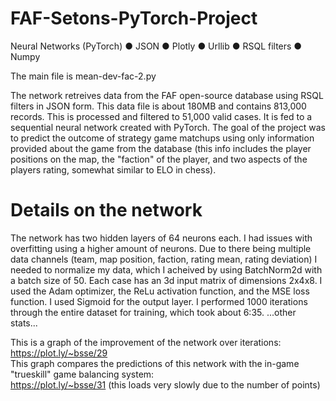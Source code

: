 # FAF-Setons-PyTorch-Project
Neural Networks (PyTorch) ● JSON ● Plotly ● Urllib ● RSQL filters ● Numpy

The main file is mean-dev-fac-2.py

The network retreives data from the FAF open-source database using RSQL filters in JSON form. This data file is about 180MB and contains 813,000 records. This is processed and filtered to 51,000 valid cases. It is fed to a sequential neural network created with PyTorch. The goal of the project was to predict the outcome of strategy game matchups using only information provided about the game from the database (this info includes the player positions on the map, the "faction" of the player, and two aspects of the players rating, somewhat similar to ELO in chess). 

# Details on the network
The network has two hidden layers of 64 neurons each. I had issues with overfitting using a higher amount of neurons. Due to there being multiple data channels (team, map position, faction, rating mean, rating deviation) I needed to normalize my data, which I acheived by using BatchNorm2d with a batch size of 50. Each case has an 3d input matrix of dimensions 2x4x8. I used the Adam optimizer, the ReLu activation function, and the MSE loss function. I used Sigmoid for the output layer. I performed 1000 iterations through the entire dataset for training, which took about 6:35. ...other stats...


This is a graph of the improvement of the network over iterations:  
https://plot.ly/~bsse/29  
This graph compares the predictions of this network with the in-game "trueskill" game balancing system:  
https://plot.ly/~bsse/31  (this loads very slowly due to the number of points)
